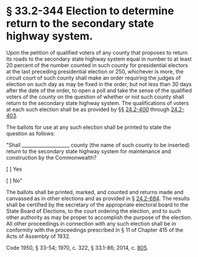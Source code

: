 # § 33.2-344 Election to determine return to the secondary state highway system.

<p>Upon the petition of qualified voters of any county that proposes to return its roads to the secondary state highway system equal in number to at least 20 percent of the number counted in such county for presidential electors at the last preceding presidential election or 250, whichever is more, the circuit court of such county shall make an order requiring the judges of election on such day as may be fixed in the order, but not less than 30 days after the date of the order, to open a poll and take the sense of the qualified voters of the county on the question of whether or not such county shall return to the secondary state highway system. The qualifications of voters at each such election shall be as provided by §§ <a href='http://law.lis.virginia.gov/vacode/24.2-400/'>24.2-400</a> through <a href='http://law.lis.virginia.gov/vacode/24.2-403/'>24.2-403</a>.</p><p>The ballots for use at any such election shall be printed to state the question as follows:</p><p>"Shall ____________________ county (the name of such county to be inserted) return to the secondary state highway system for maintenance and construction by the Commonwealth?</p><p>[ ] Yes</p><p>[ ] No"</p><p>The ballots shall be printed, marked, and counted and returns made and canvassed as in other elections and as provided in § <a href='http://law.lis.virginia.gov/vacode/24.2-684/'>24.2-684</a>. The results shall be certified by the secretary of the appropriate electoral board to the State Board of Elections, to the court ordering the election, and to such other authority as may be proper to accomplish the purpose of the election. All other proceedings in connection with any such election shall be in conformity with the proceedings prescribed in § 11 of Chapter 415 of the Acts of Assembly of 1932.</p><p>Code 1950, § 33-54; 1970, c. 322, § 33.1-86; 2014, c. <a href='http://lis.virginia.gov/cgi-bin/legp604.exe?141+ful+CHAP0805'>805</a>.</p>